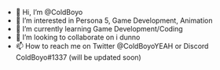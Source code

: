 - 👋 Hi, I’m @ColdBoyo
- 👀 I’m interested in Persona 5, Game Development, Animation
- 🌱 I’m currently learning Game Development/Coding
- 💞️ I’m looking to collaborate on i dunno 
- 📫 How to reach me on Twitter @ColdBoyoYEAH or Discord ColdBoyo#1337 (will be updated soon)

<!---
ColdBoyo/ColdBoyo is a ✨ special ✨ repository because its `README.md` (this file) appears on your GitHub profile.
You can click the Preview link to take a look at your changes.
--->
